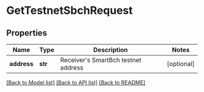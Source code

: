 # GetTestnetSbchRequest

## Properties
Name | Type | Description | Notes
------------ | ------------- | ------------- | -------------
**address** | **str** | Receiver&#39;s SmartBch testnet address | [optional] 

[[Back to Model list]](../README.md#documentation-for-models) [[Back to API list]](../README.md#documentation-for-api-endpoints) [[Back to README]](../README.md)


